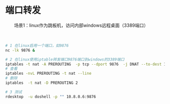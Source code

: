 # 端口转发

　　场景1：linux作为跳板机，访问内部windows远程桌面（3389端口）

　　‍

```bash
# 1 在linux启用一个端口，如9876
nc -lk 9876 &

# 2 在linux使用iptable转发端口9876端口到windows的3389端口
iptables -t nat -A PREROUTING  -p tcp --dport 9876  -j DNAT --to-dest 192.168.3.101:3389
# 查看
iptables -nvL PREROUTING -t nat --line
# 删除
iptables  -t nat -D PREROUTING 2

# 3 测试
rdesktop  -u doshell -p "" 10.8.0.6:9876
```
